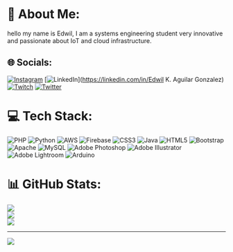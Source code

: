 # 💫 About Me:
hello my name is Edwil, I am a systems engineering student very innovative and passionate about IoT and cloud infrastructure.


## 🌐 Socials:
[![Instagram](https://img.shields.io/badge/Instagram-%23E4405F.svg?logo=Instagram&logoColor=white)](https://instagram.com/ed.aguilar_gonzalez) [![LinkedIn](https://img.shields.io/badge/LinkedIn-%230077B5.svg?logo=linkedin&logoColor=white)](https://linkedin.com/in/Edwil K. Aguilar Gonzalez) [![Twitch](https://img.shields.io/badge/Twitch-%239146FF.svg?logo=Twitch&logoColor=white)](https://twitch.tv/edwilk19) [![Twitter](https://img.shields.io/badge/Twitter-%231DA1F2.svg?logo=Twitter&logoColor=white)](https://twitter.com/EdwilK19) 

# 💻 Tech Stack:
![PHP](https://img.shields.io/badge/php-%23777BB4.svg?style=for-the-badge&logo=php&logoColor=white) ![Python](https://img.shields.io/badge/python-3670A0?style=for-the-badge&logo=python&logoColor=ffdd54) ![AWS](https://img.shields.io/badge/AWS-%23FF9900.svg?style=for-the-badge&logo=amazon-aws&logoColor=white) ![Firebase](https://img.shields.io/badge/firebase-%23039BE5.svg?style=for-the-badge&logo=firebase) ![CSS3](https://img.shields.io/badge/css3-%231572B6.svg?style=for-the-badge&logo=css3&logoColor=white) ![Java](https://img.shields.io/badge/java-%23ED8B00.svg?style=for-the-badge&logo=java&logoColor=white) ![HTML5](https://img.shields.io/badge/html5-%23E34F26.svg?style=for-the-badge&logo=html5&logoColor=white) ![Bootstrap](https://img.shields.io/badge/bootstrap-%23563D7C.svg?style=for-the-badge&logo=bootstrap&logoColor=white) ![Apache](https://img.shields.io/badge/apache-%23D42029.svg?style=for-the-badge&logo=apache&logoColor=white) ![MySQL](https://img.shields.io/badge/mysql-%2300f.svg?style=for-the-badge&logo=mysql&logoColor=white) ![Adobe Photoshop](https://img.shields.io/badge/adobephotoshop-%2331A8FF.svg?style=for-the-badge&logo=adobephotoshop&logoColor=white) ![Adobe Illustrator](https://img.shields.io/badge/adobeillustrator-%23FF9A00.svg?style=for-the-badge&logo=adobeillustrator&logoColor=white) ![Adobe Lightroom](https://img.shields.io/badge/Adobe%20Lightroom-31A8FF.svg?style=for-the-badge&logo=Adobe%20Lightroom&logoColor=white) ![Arduino](https://img.shields.io/badge/-Arduino-00979D?style=for-the-badge&logo=Arduino&logoColor=white)
# 📊 GitHub Stats:
![](https://github-readme-stats.vercel.app/api?username=EdwilK19&theme=dark&hide_border=false&include_all_commits=true&count_private=true)<br/>
![](https://github-readme-streak-stats.herokuapp.com/?user=EdwilK19&theme=dark&hide_border=false)<br/>
![](https://github-readme-stats.vercel.app/api/top-langs/?username=EdwilK19&theme=dark&hide_border=false&include_all_commits=true&count_private=true&layout=compact)

---
[![](https://visitcount.itsvg.in/api?id=EdwilK19&icon=0&color=0)](https://visitcount.itsvg.in)

<!-- Proudly created with GPRM ( https://gprm.itsvg.in ) -->
